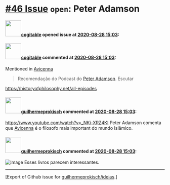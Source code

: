 # [\#46 Issue](https://github.com/guilhermeprokisch/ideias/issues/46) `open`: Peter Adamson

#### <img src="https://avatars.githubusercontent.com/in/77300?v=4" width="50">[cogitable](https://github.com/apps/cogitable) opened issue at [2020-08-28 15:03](https://github.com/guilhermeprokisch/ideias/issues/46):

 

#### <img src="https://avatars.githubusercontent.com/in/77300?v=4" width="50">[cogitable](https://github.com/apps/cogitable) commented at [2020-08-28 15:03](https://github.com/guilhermeprokisch/ideias/issues/46#issuecomment-682673298):

Mentioned in [Avicenna](45#issuecomment-682657504)  
 > Recomendação do Podcast do [Peter Adamson](46). Escutar

https://historyofphilosophy.net/all-episodes

#### <img src="https://avatars.githubusercontent.com/u/12011070?u=f18e95eceaa97f69b9d0c5a06270d7bdfbc44b5a&v=4" width="50">[guilhermeprokisch](https://github.com/guilhermeprokisch) commented at [2020-08-28 15:03](https://github.com/guilhermeprokisch/ideias/issues/46#issuecomment-682674075):

https://www.youtube.com/watch?v=_NKi-XRZ4KI
Peter Adamson comenta que [Avicenna](45) é o filosofo mais important do mundo Islâmico.

#### <img src="https://avatars.githubusercontent.com/u/12011070?u=f18e95eceaa97f69b9d0c5a06270d7bdfbc44b5a&v=4" width="50">[guilhermeprokisch](https://github.com/guilhermeprokisch) commented at [2020-08-28 15:03](https://github.com/guilhermeprokisch/ideias/issues/46#issuecomment-682679315):

![image](https://user-images.githubusercontent.com/12011070/91582919-e2b89c80-e926-11ea-8a65-74a933a76142.png)
Esses livros parecem interessantes.


-------------------------------------------------------------------------------



[Export of Github issue for [guilhermeprokisch/ideias](https://github.com/guilhermeprokisch/ideias).]
